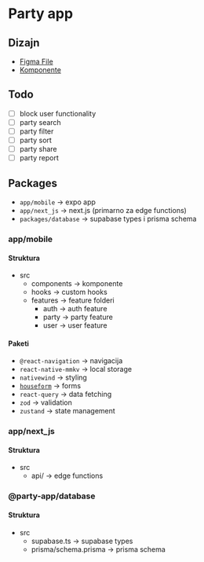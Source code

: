 # Party app

## Dizajn

- [Figma File](https://www.figma.com/file/AJCEXi6P13yXk1yh6gXvG3/)
- [Komponente](/apps/mobile/src/components/)

## Todo

- [ ] block user functionality
- [ ] party search
- [ ] party filter
- [ ] party sort
- [ ] party share
- [ ] party report

## Packages

- `app/mobile` -> expo app
- `app/next_js` -> next.js (primarno za edge functions)
- `packages/database` -> supabase types i prisma schema

### app/mobile

#### Struktura

- src
  - components -> komponente
  - hooks -> custom hooks
  - features -> feature folderi
    - auth -> auth feature
    - party -> party feature
    - user -> user feature

#### Paketi

- `@react-navigation` -> navigacija
- `react-native-mmkv` -> local storage
- `nativewind` -> styling
- [`houseform`](https://houseform.dev) -> forms
- `react-query` -> data fetching
- `zod` -> validation
- `zustand` -> state management

### app/next_js

#### Struktura

- src
  - api/ -> edge functions

### @party-app/database

#### Struktura

- src
  - supabase.ts -> supabase types
  - prisma/schema.prisma -> prisma schema
